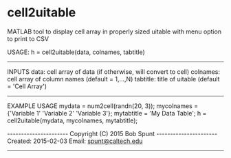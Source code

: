 # cell2uitable
MATLAB tool to display cell array in properly sized uitable with menu option to print to CSV

 USAGE: h = cell2uitable(data, colnames, tabtitle)
__________________________________________________________________________
 INPUTS
    data:       cell array of data (if otherwise, will convert to cell)
    colnames:   cell array of column names (default = 1,...,N)
    tabtitle:   title of uitable (default = 'Cell Array')
__________________________________________________________________________
 EXAMPLE USAGE
  mydata      = num2cell(randn(20, 3));
  mycolnames  = {'Variable 1' 'Variable 2' 'Variable 3'}; 
  mytabtitle  = 'My Data Table'; 
  h = cell2uitable(mydata, mycolnames, mytabtitle); 


---------------------- Copyright (C) 2015 Bob Spunt ----------------------
    Created:  2015-02-03
    Email:    spunt@caltech.edu
__________________________________________________________________________
